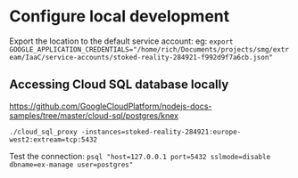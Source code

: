 # Configure local development

Export the location to the default service account: eg: `export GOOGLE_APPLICATION_CREDENTIALS="/home/rich/Documents/projects/smg/extream/IaaC/service-accounts/stoked-reality-284921-f992d9f7a6cb.json"`

## Accessing Cloud SQL database locally

https://github.com/GoogleCloudPlatform/nodejs-docs-samples/tree/master/cloud-sql/postgres/knex

`./cloud_sql_proxy -instances=stoked-reality-284921:europe-west2:extream=tcp:5432`

Test the connection: `psql "host=127.0.0.1 port=5432 sslmode=disable dbname=ex-manage user=postgres"`